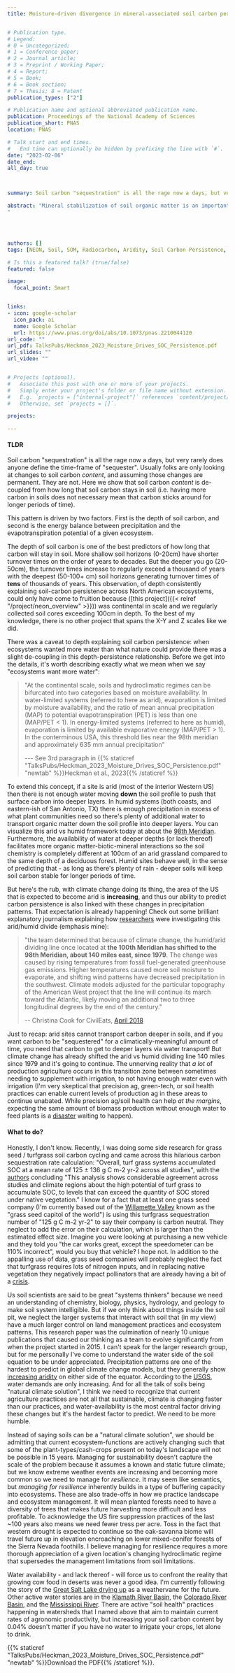 ```yaml
---
title: Moisture-driven divergence in mineral-associated soil carbon persistence


# Publication type.
# Legend: 
# 0 = Uncategorized; 
# 1 = Conference paper; 
# 2 = Journal article;
# 3 = Preprint / Working Paper; 
# 4 = Report; 
# 5 = Book; 
# 6 = Book section;
# 7 = Thesis; 8 = Patent
publication_types: ["2"]

# Publication name and optional abbreviated publication name.
publication: Proceedings of the National Academy of Sciences
publication_short: PNAS
location: PNAS

# Talk start and end times.
#   End time can optionally be hidden by prefixing the line with `#`.
date: "2023-02-06"
date_end: 
all_day: true



summary: Soil carbon "sequestration" is all the rage now a days, but very rarely does anyone define the time-frame of "sequester". Usually folks are only looking at changes to soil carbon *content*, and assuming those changes are permanent. They are not. Here we show that soil carbon *content* is de-coupled from how long that soil carbon stays in soil (i.e. having more carbon in soils does not necessary mean that carbon sticks around for longer periods of time).

abstract: "Mineral stabilization of soil organic matter is an important regulator of the global carbon (C) cycle.  However, the vulnerability of mineral-stabilized organic matter (OM) to climate change is currently unknown.  We examined soil profiles from 34 sites across the conterminous USA to investigate how the abundance and persistence of mineral-associated organic C varied with climate at the continental scale.  Using a novel combination of radiocarbon and molecular composition measurements,  we show that the relationship between the abundance and persistence of mineral-associated organic matter (MAOM) appears to be driven by moisture availability.  In wetter climates where precipitation exceeds evapotranspiration,  excess moisture leads to deeper and more prolonged periods of wetness,  creating conditions which favor greater root abundance and also allow for greater diffusion and interaction of inputs with MAOM.  In these humid soils,  mineral-associated soil organic C concentration and persistence are strongly linked,  whereas this relationship is absent in drier climates.  In arid soils,  root abundance is lower,  and interaction of inputs with mineral surfaces is limited by shallower and briefer periods of moisture,  resulting in a disconnect between concentration and persistence.  Data suggest a tipping point in the cycling of mineral-associated C at a climate threshold where precipitation equals evaporation.  As climate patterns shift,  our findings emphasize that divergence in the mechanisms of OM persistence associated with historical climate legacies
"




authors: []
tags: [NEON, Soil, SOM, Radiocarbon, Aridity, Soil Carbon Persistence, Potential Evaporative Transpiration (PET), Hydroclimatic thresholds]

# Is this a featured talk? (true/false)
featured: false

image: 
  focal_point: Smart


links:
- icon: google-scholar 
  icon_pack: ai
  name: Google Scholar
  url: https://www.pnas.org/doi/abs/10.1073/pnas.2210044120
url_code: ""
url_pdf: TalksPubs/Heckman_2023_Moisture_Drives_SOC_Persistence.pdf
url_slides: ""
url_video: ""


# Projects (optional).
#   Associate this post with one or more of your projects.
#   Simply enter your project's folder or file name without extension.
#   E.g. `projects = ["internal-project"]` references `content/project/deep-learning/index.md`.
#   Otherwise, set `projects = []`.

projects:

---
```


#### TLDR
Soil carbon "sequestration" is all the rage now a days, but very rarely does anyone define the time-frame of "sequester". Usually folks are only looking at changes to soil carbon *content*, and assuming those changes are permanent. They are not. Here we show that soil carbon *content* is de-coupled from how long that soil carbon stays in soil (i.e. having more carbon in soils does not necessary mean that carbon sticks around for longer periods of time). 

This pattern is driven by two factors. First is the depth of soil carbon, and second is the energy balance between precipitation and the evapotranspiration potential of a given ecosystem. 

The depth of soil carbon is one of the best predictors of how long that carbon will stay in soil. More shallow soil horizons (0-20cm) have shorter turnover times on the order of years to decades. But the deeper you go (20-50cm), the turnover times increase to regularly exceed a thousand of years with the deepest (50-100+ cm) soil horizons generating turnover times of **tens** of thousands of years. This observation, of depth consistently explaining soil-carbon persistence across North American ecosystems, could only have come to fruition because ([this project]({{< relref "/project/neon_overview" >}})) was continental in scale and we regularly collected soil cores exceeding 100cm in depth. To the best of my knowledge, there is no other project that spans the X-Y and Z scales like we did. 

There was a caveat to depth explaining soil carbon persistence: when ecosystems wanted more water than what nature could provide there was a slight de-coupling in this depth-persistence relationship. Before we get into the details, it's worth describing exactly what we mean when we say "ecosystems want more water": 

> "At the continental scale, soils and hydroclimatic regimes can be bifurcated into two categories based on moisture availability. In water-limited systems (referred to here as arid), evaporation is limited by moisture availability, and the ratio of mean annual precipitation (MAP) to potential evapotranspiration (PET) is less than one (MAP/PET < 1). In energy-limited systems (referred to here as humid), evaporation is limited by available evaporative energy (MAP/PET > 1). In the conterminous USA, this threshold lies near the 98th meridian and approximately 635 mm annual precipitation"
>
> --- See 3rd paragraph in {{% staticref "TalksPubs/Heckman_2023_Moisture_Drives_SOC_Persistence.pdf" "newtab" %}}Heckman et al., 2023{{% /staticref %}}

To extend this concept, if a site is arid (most of the interior Western US) then there is not enough water moving **down** the soil profile to push that surface carbon into deeper layers. In humid systems (both coasts, and eastern-ish of San Antonio, TX) there is enough precipitation in excess of what plant communities need so there's plenty of additional water to transport organic matter down the soil profile into deeper layers. You can visualize this arid vs humid framework today at about the [98th Meridian](https://civileats.com/2018/04/25/farmers-along-the-100th-meridian-stand-to-be-hard-hit-by-climate-change/).  Furthermore, the availability of water at deeper depths (or lack thereof) facilitates more organic matter-biotic-mineral interactions so the soil chemistry is completely different at 100cm of an arid grassland compared to the same depth of a deciduous forest. Humid sites behave well, in the sense of predicting that - as long as there's plenty of rain - deeper soils will keep soil carbon stable for longer periods of time. 

But here's the rub, with climate change doing its thing, the area of the US that is expected to become arid is **increasing**, and thus our ability to predict carbon persistence is also linked with these changes in precipitation patterns. That expectation is already happening! Check out some brilliant explanatory journalism explaining how [researchers](https://journals.ametsoc.org/view/journals/eint/22/5/ei-d-17-0012.1.xml) were investigating this arid/humid divide (emphasis mine):


> "the team determined that because of climate change, the humid/arid dividing line once located at **the 100th Meridian has shifted to the 98th Meridian, about 140 miles east, since 1979**. The change was caused by rising temperatures from fossil fuel-generated greenhouse gas emissions. Higher temperatures caused more soil moisture to evaporate, and shifting wind patterns have decreased precipitation in the southwest. Climate models adjusted for the particular topography of the American West project that the line will continue its march toward the Atlantic, likely moving an additional two to three longitudinal degrees by the end of the century."
>
> -- Christina Cook for CivilEats, [April 2018](https://civileats.com/2018/04/25/farmers-along-the-100th-meridian-stand-to-be-hard-hit-by-climate-change/)


Just to recap: arid sites cannot transport carbon deeper in soils, and if you want carbon to be "sequestered" for a climatically-meaningful amount of time, you need that carbon to get to deeper layers via water transport! But climate change has already shifted the arid vs humid dividing line 140 miles since 1979 and it's going to continue. The unnerving reality that *a lot* of production agriculture occurs in this transition zone between sometimes needing to supplement with irrigation, to not having enough water even with irrigation (I'm very skeptical that precision ag, green-tech, or soil health practices can enable current levels of production ag in these areas to continue unabated. While precision ag/soil health can help *at the margins*, expecting the same amount of biomass production without enough water to feed plants is a [disaster](https://www.nytimes.com/2023/01/27/climate/colorado-river-biden-cuts.html?unlocked_article_code=3L79_K7BkpUgoU6jQtw4cRY1CUJVR7svDopSS79wNqMpAQq7yx7CC-kZ16g_jYyOzrAlJdrDw3pth-lmm0VznJIeF-hPR9_dg8TmJzFN6x5o9VAN3Fler7WEP-XwT8a9CVtAOIcj5WkyvWYt4RxljQyNSNDFLSTNCqTSYMdRLD_5h6gy4ibhOMM2aexqxSaKIWt_APL-EQbvon-7Jg6CbBodUojZoBO_GHe5O00gMnX96GQjSkLLLCytS7Fv4e6ONaocV5BhPI1E8pKsFNLaOP3-7XxS8iY14MM_5D5jW8gmLUk146EMrjBSfk4VwKFGOukZo0wVQ_ytg3qadmfLmkRjzg&smid=share-url) waiting to happen). 



#### What to do?  
Honestly, I don't know. Recently, I was doing some side research for grass seed / turfgrass soil carbon cycling and came across this hilarious carbon sequestration rate calculation: "Overall, turf grass systems accumulated SOC at a mean rate of 125 ± 136 g C m-2 yr-2 across all studies", with the [authors](https://ui.adsabs.harvard.edu/abs/2021AGUFMGC45R..09P/abstract) concluding "This analysis shows considerable agreement across studies and climate regions about the high potential of turf grass to accumulate SOC, to levels that can exceed the quantity of SOC stored under native vegetation." I know for a fact that at least one grass seed company (I'm currently based out of the [Willamette Valley](https://valleyfieldcrops.oregonstate.edu/grass-seed) known as the "grass seed capitol of the world") is using this turfgrass sequestration number of "125 g C m-2 yr-2" to say their company is carbon neutral. They neglect to add the error on their calculation, which is larger than the estimated effect size. Imagine you were looking at purchasing a new vehicle and they told you "the car works great, except the speedometer can be 110% incorrect", would you buy that vehicle? I hope not. In addition to the appalling use of data, grass seed companies will probably neglect the fact that turfgrass requires lots of nitrogen inputs, and in replacing native vegetation they negatively impact pollinators that are already having a bit of a [crisis](https://www.scientificamerican.com/article/the-pollinator-crisis/). 

Us soil scientists are said to be great "systems thinkers" because we need an understanding of chemistry, biology, physics, hydrology, and geology to make soil system intelligible. But if we only think about things inside the soil pit, we neglect the larger systems that interact with soil that (in my view) have a much larger control on land management practices and ecosystem patterns. This research paper was the culmination of nearly 10 unique publications that caused our thinking as a team to evolve significantly from when the project started in 2015. I can't speak for the larger research group, but for me personally I've come to understand the water side of the soil equation to be under appreciated. Precipitation patterns are one of the hardest to predict in global climate change models, but they generally show [increasing aridity](https://www.science.org/doi/10.1126/science.aay5958) on either side of the equator. According to the [USGS](https://labs.waterdata.usgs.gov/visualizations/water-use-15/index.html#view=USA&category=total), water demands are only increasing. And for all the talk of soils being "natural climate solution", I think we need to recognize that current agriculture practices are not all that sustainable, climate is changing faster than our practices, and water-availability is the most central factor driving these changes but it's the hardest factor to predict. We need to be more humble. 

Instead of saying soils can be a "natural climate solution", we should be admitting that current ecosystem-functions are actively changing such that some of the plant-types/cash-crops present on today's landscape will not be possible in 15 years. Managing for sustainability doesn't capture the scale of the problem because it assumes a known and static future climate; but we know extreme weather events are increasing and becoming more common so we need to manage for *resilience*. It may seem like semantics, but *managing for resilience* inherently builds in a type of buffering capacity into ecosystems. These are also trade-offs in how we practice landscape and ecosystem management. It will mean planted forests need to have a diversity of trees that makes future harvesting more difficult and less profitable. To acknowledge the US fire suppression practices of the last ~100 years also means we need fewer tress per acre. Toss in the fact that western drought is expected to continue so the oak-savanna biome will travel future up in elevation encroaching on lower mixed-conifer forests of the Sierra Nevada foothills. I believe managing for resilience requires a more thorough appreciation of a given location's changing hydroclimatic regime that supersedes the management limitations from soil limitations. 

Water availability - and lack thereof - will force us to confront the reality that growing cow food in deserts was never a good idea. I'm currently following the story of the [Great Salt Lake drying up](https://www.nytimes.com/2022/07/22/podcasts/the-daily/great-salt-lake-utah-climate-change.html) as a weathervane for the future. Other active water stories are in the [Klamath River Basin](https://projectklamath.heraldandnews.com), the [Colorado River Basin](https://www.nytimes.com/2023/01/27/climate/colorado-river-biden-cuts.html?smid=nytcore-ios-share&referringSource=articleShare), and the [Mississippi River](https://www.npr.org/2023/01/13/1149182937/a-course-correction-in-managing-drying-rivers). There are active "soil health" practices happening in watersheds that I named above that aim to maintain current rates of agronomic productivity, but increasing your soil carbon content by 0.04% doesn't matter if you have no water to irrigate your crops, let alone to drink. 


{{% staticref "TalksPubs/Heckman_2023_Moisture_Drives_SOC_Persistence.pdf" "newtab" %}}Download the PDF{{% /staticref %}}. 
